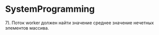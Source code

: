# SystemProgramming
7). Поток worker должен найти значение среднее значение нечетных элементов массива. 
